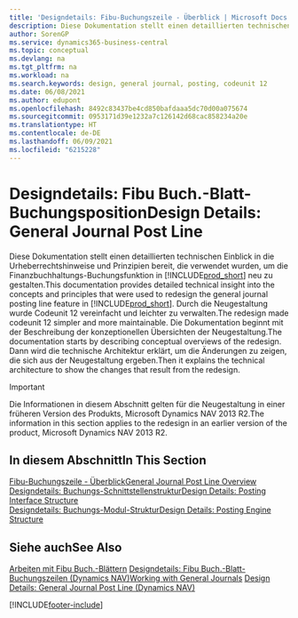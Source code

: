 ```yaml
---
title: 'Designdetails: Fibu-Buchungszeile - Überblick | Microsoft Docs'
description: Diese Dokumentation stellt einen detaillierten technischen Einblick in die Urheberrechtshinweise und Prinzipien bereit, die verwendet werden, um die Finanzbuchhaltungs-Buchungsfunktion in Business Central neu zu gestalten.
author: SorenGP
ms.service: dynamics365-business-central
ms.topic: conceptual
ms.devlang: na
ms.tgt_pltfrm: na
ms.workload: na
ms.search.keywords: design, general journal, posting, codeunit 12
ms.date: 06/08/2021
ms.author: edupont
ms.openlocfilehash: 8492c83437be4cd850bafdaaa5dc70d00a075674
ms.sourcegitcommit: 0953171d39e1232a7c126142d68cac858234a20e
ms.translationtype: HT
ms.contentlocale: de-DE
ms.lasthandoff: 06/09/2021
ms.locfileid: "6215228"
---
```

# <a name="design-details-general-journal-post-line"></a><span data-ttu-id="bb503-103">Designdetails: Fibu Buch.-Blatt-Buchungsposition</span><span class="sxs-lookup"><span data-stu-id="bb503-103">Design Details: General Journal Post Line</span></span>

<span data-ttu-id="bb503-104">Diese Dokumentation stellt einen detaillierten technischen Einblick in die Urheberrechtshinweise und Prinzipien bereit, die verwendet wurden, um die Finanzbuchhaltungs-Buchungsfunktion in [!INCLUDE[prod_short](includes/prod_short.md)] neu zu gestalten.</span><span class="sxs-lookup"><span data-stu-id="bb503-104">This documentation provides detailed technical insight into the concepts and principles that were used to redesign the general journal posting line feature in [!INCLUDE[prod_short](includes/prod_short.md)].</span></span> <span data-ttu-id="bb503-105">Durch die Neugestaltung wurde Codeunit 12 vereinfacht und leichter zu verwalten.</span><span class="sxs-lookup"><span data-stu-id="bb503-105">The redesign made codeunit 12 simpler and more maintainable.</span></span> <span data-ttu-id="bb503-106">Die Dokumentation beginnt mit der Beschreibung der konzeptionellen Übersichten der Neugestaltung.</span><span class="sxs-lookup"><span data-stu-id="bb503-106">The documentation starts by describing conceptual overviews of the redesign.</span></span> <span data-ttu-id="bb503-107">Dann wird die technische Architektur erklärt, um die Änderungen zu zeigen, die sich aus der Neugestaltung ergeben.</span><span class="sxs-lookup"><span data-stu-id="bb503-107">Then it explains the technical architecture to show the changes that result from the redesign.</span></span>  

> [!IMPORTANT]
> <span data-ttu-id="bb503-108">Die Informationen in diesem Abschnitt gelten für die Neugestaltung in einer früheren Version des Produkts, Microsoft Dynamics NAV 2013 R2.</span><span class="sxs-lookup"><span data-stu-id="bb503-108">The information in this section applies to the redesign in an earlier version of the product, Microsoft Dynamics NAV 2013 R2.</span></span>

## <a name="in-this-section"></a><span data-ttu-id="bb503-109">In diesem Abschnitt</span><span class="sxs-lookup"><span data-stu-id="bb503-109">In This Section</span></span>

[<span data-ttu-id="bb503-110">Fibu-Buchungszeile - Überblick</span><span class="sxs-lookup"><span data-stu-id="bb503-110">General Journal Post Line Overview</span></span>](design-details-general-journal-post-line-overview.md)  
[<span data-ttu-id="bb503-111">Designdetails: Buchungs-Schnittstellenstruktur</span><span class="sxs-lookup"><span data-stu-id="bb503-111">Design Details: Posting Interface Structure</span></span>](design-details-posting-interface-structure.md)  
[<span data-ttu-id="bb503-112">Designdetails: Buchungs-Modul-Struktur</span><span class="sxs-lookup"><span data-stu-id="bb503-112">Design Details: Posting Engine Structure</span></span>](design-details-posting-engine-structure.md)  

## <a name="see-also"></a><span data-ttu-id="bb503-113">Siehe auch</span><span class="sxs-lookup"><span data-stu-id="bb503-113">See Also</span></span>

<span data-ttu-id="bb503-114">[Arbeiten mit Fibu Buch.-Blättern](ui-work-general-journals.md)
[Designdetails: Fibu Buch.-Blatt-Buchungszeilen (Dynamics NAV)](/dynamics-nav-app/design-details-general-journal-post-line)</span><span class="sxs-lookup"><span data-stu-id="bb503-114">[Working with General Journals](ui-work-general-journals.md)
[Design Details: General Journal Post Line (Dynamics NAV)](/dynamics-nav-app/design-details-general-journal-post-line)</span></span>  

[!INCLUDE[footer-include](includes/footer-banner.md)]